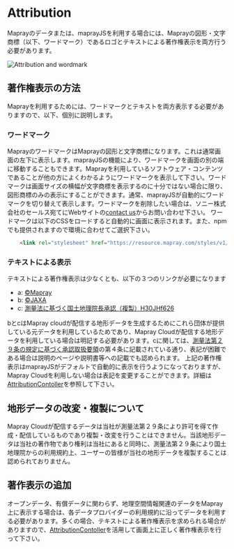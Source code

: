 <!---
title: "　Attribution"
date: 2019-12-13T18:02:17+09:00
draft: false
description: "著作権表示"
keywords: ["maprayJS", "商標", "著作権", "レンダリング", "ワードマーク", "JAXA", "国土地理院"]
type: overview
menu: main
bookShowToC: false
weight: 1090
--->

# Attribution
Maprayのデータまたは、maprayJSを利用する場合には、Maprayの図形・文字商標（以下、ワードマーク）であるロゴとテキストによる著作権表示を両方行う必要があります。

![Attribution and wordmark](images/attribution.png)

## 著作権表示の方法
Maprayを利用するためには、ワードマークとテキストを両方表示する必要がありますので、以下、個別に説明します。

### ワードマーク
MaprayのワードマークはMaprayの図形と文字商標になります。これは通常画面の左下に表示します。maprayJSの機能により、ワードマークを画面の別の端に移動することもできます。Maprayを利用しているソフトウェア・コンテンツであることが他の方によくわかるようにワードマークを表示して下さい。ワードマークは画面サイズの横幅が文字商標を表示するのに十分ではない場合に限り、図形商標のみの表示にすることができます。通常、maprayJSが自動的にワードマークを切り替えて表示します。ワードマークを削除したい場合は、ソニー株式会社のセールス宛てにWebサイトの[contact us](https://webform.secure.force.com/form/mapray1)からお問い合わせ下さい。
ワードマークは以下のCSSをロードすると自動的に画面に表示されます。また、npmでも提供されますので環境に合わせてご選択下さい。
```html
    <link rel="stylesheet" href="https://resource.mapray.com/styles/v1/mapray.css">
```

### テキストによる表示
テキストによる著作権表示は少なくとも、以下の３つのリンクが必要になります

- a: [©Mapray](https://mapray.com)
- b: [©JAXA](http://www.jaxa.jp/)
- c: [測量法に基づく国土地理院長承認（複製）H30JHf626](https://www.gsi.go.jp/kiban/index.html)

bとcはMapray cloudが配信する地形データを生成するためにこれら団体が提供している元データを利用しているためであり、Mapray Cloudが配信する地形データを利用している場合は明記する必要があります。cに関しては、[測量法第２９条の規定に基づく承認取扱要領](https://www.gsi.go.jp/common/000219764.pdf)の第４条に記載されている通り、表記が困難である場合は説明のページや説明書等への記載でも認められます。
上記の著作権表示はmaprayJSがデフォルトで自動的に表示を行うようになっておりますが、Mapray Cloudを利用しない場合は表記を変更することができます。詳細は[AttributionContoller](https://github.com/sony/mapray-js/blob/master/packages/mapray/AttributionController.js)を参照して下さい。

## 地形データの改変・複製について
Mapray Cloudが配信するデータは当社が測量法第２９条により許可を得て作成・配信しているものであり複製・改変を行うことはできません。当該地形データは当社の著作物であり権利は当社にあると同時に、測量法第２９条により国土地理院からの利用規約上、ユーザーの皆様が当社の地形データを複製することは認められておりません。

## 著作表示の追加
オープンデータ、有償データに関わらず、地理空間情報関連のデータをMapray上に表示する場合は、各データプロバイダーの利用規約に沿ってデータを利用する必要があります。多くの場合、テキストによる著作権表示を求められる場合がありますので、[AttributionContoller](https://github.com/sony/mapray-js/blob/master/packages/mapray/AttributionController.js)を活用して画面上に正しく著作権表示を行って下さい。
